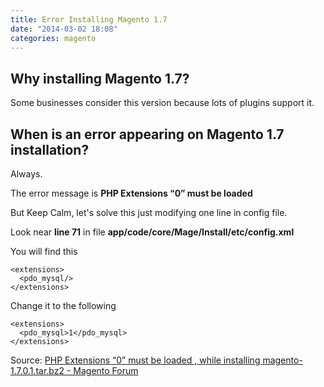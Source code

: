 ```yaml
---
title: Error Installing Magento 1.7
date: "2014-03-02 18:08"
categories: magento
---
```


## Why installing Magento 1.7?

Some businesses consider this version because lots of plugins support it.

## When is an error appearing on Magento 1.7 installation?

Always.

The error message is **PHP Extensions “0” must be loaded**

But Keep Calm, let's solve this just modifying one line in config file.

Look near **line 71** in file **app/code/core/Mage/Install/etc/config.xml**

You will find this

    <extensions>
      <pdo_mysql/>
    </extensions>

Change it to the following

    <extensions>
      <pdo_mysql>1</pdo_mysql>
    </extensions>

Source: [PHP Extensions “0” must be loaded , while installing magento-1.7.0.1.tar.bz2 - Magento Forum](http://www.magentocommerce.com/boards/viewthread/284882/)
